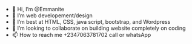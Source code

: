 - 👋 Hi, I’m @Emmanite
- 👀 I’m  web developement/design 
- 🌱 I’m best at HTML, CSS,  java script, bootstrap, and Wordpress
- 💞️ I’m looking to collaborate on building website completely on coding
- 📫 How to reach me +2347063781702 call or whatsApp
<!---
Emmanite/Emmanite is a ✨ special ✨ repository because its `README.md` (this file) appears on your GitHub profile.
You can click the Preview link to take a look at your changes.
--->
